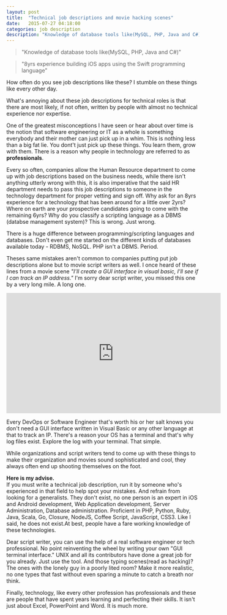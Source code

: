 ```yaml
---
layout: post
title:  "Technical job descriptions and movie hacking scenes"
date:   2015-07-27 04:18:00
categories: job description
description: "Knowledge of database tools like(MySQL, PHP, Java and C#)"
---
```

<blockquote>
	<p>"Knowledge of database tools like(MySQL, PHP, Java and C#)"</p>
</blockquote>
<blockquote>
	<p>"8yrs experience building iOS apps using the Swift programming language"</p>
</blockquote>

How often do you see job descriptions like these? I stumble on these things like every other day.

What's annoying about these job descriptions for technical roles is that there are most likely, if not often, written by people with almost no technical experience nor expertise.

One of the greatest misconceptions I have seen or hear about over time is the notion that software engineering or IT as a whole is something everybody and their mother can just pick up in a whim. This is nothing less than a big fat lie. You dont't just pick up these things. You learn them, grow with them. There is a reason why people in technology are referred to as <strong>professionals</strong>.

Every so often, companies allow the Human Resource department to come up with job descriptions based on the business needs, while there isn't anything utterly wrong with this, it is also imperative that the said HR department needs to pass this job descriptions to someone in the technology department for proper vetting and sign off. Why ask for an 8yrs experience for a technology that has been around for a little over 2yrs? Where on earth are your prospective candidates going to come with the remaining 6yrs? Why do you classify a scripting language as a DBMS (databse management system)? This is wrong. Just wrong.

There is a huge difference between programming/scripting languages and databases. Don't even get me started on the different kinds of databases available today - RDBMS, NoSQL. PHP isn't a DBMS. Period.

Theses same mistakes aren't common to companies putting put job descriptions alone but to movie script writers as well. I once heard of these lines from a movie scene <em>"I'll create a GUI interface in visual basic, I'll see if I can track an IP address."</em> I'm sorry dear script writer, you missed this one by a very long mile. A long one.

<iframe width="560" height="315" src="https://www.youtube.com/embed/hkDD03yeLnU" frameborder="0" allowfullscreen></iframe>

<p></p>
Every DevOps or Software Engineer that's worth his or her salt knows you don't need a GUI interface written in Visual Basic or any other language at that to track an IP. There's a reason your OS has a terminal and that's why log files exist. Explore the log with your terminal. That simple.

While organizations and script writers tend to come up with these things to make their organization and movies sound sophisticated and cool, they always often end up shooting themselves on the foot.

<strong>Here is my advise.</strong><br/>
If you must write a technical job description, run it by someone who's experienced in that field to help spot your mistakes. And refrain from looking for a generalists. They don't exist, no one person is an expert in iOS and Android development, Web Application development, Server Administration, Database administration. Proficient in PHP, Python, Ruby, Java, Scala, Go, Closure, NodeJS, Coffee Script, JavaScript, CSS3. Like I said, he does not exist.At best, people have a fare working knowledge of these technologies.

Dear script writer, you can use the help of a real software engineer or tech professional. No point reinventing the wheel by writing your own "GUI terminal interface." UNIX and all its contributors have done a great job for you already. Just use the tool. And those typing scenes(read as hacking)? The ones with the lonely guy in a poorly lited room? Make it more realistic, no one types that fast without even sparing a minute to catch a breath nor think.

Finally, technology, like every other profession has professionals and these are people that have spent years learning and perfecting their skills. It isn't just about Excel, PowerPoint and Word. It is much more.
